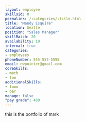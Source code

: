 ```yaml
---
layout: employee
skillsid: 0
permalink: /:categories/:title.html
title: "Mandy Esquire"
location: Seatle
position: "Sales Manager"
skillMatch: 20
availability: 10
internal: true
categories: 
- employees
phoneNumber: 555-555-5555
email: nwpointer@gmail.com
coreSkills:
- math
- foo
additionalSkills:
- fooo
- bar
manage: false
"pay grade": 400
---
```


this is the portfolio of mark
